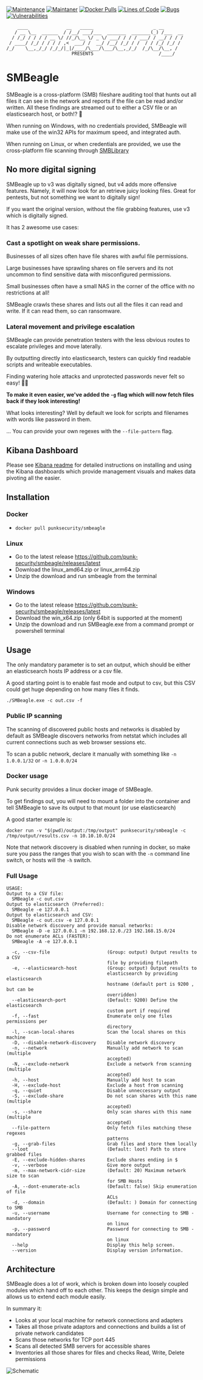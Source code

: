 [![Maintenance](https://img.shields.io/badge/Maintained%3F-yes-green.svg)](https://GitHub.com/punk-security/pwnspoof/graphs/commit-activity)
[![Maintaner](https://img.shields.io/badge/maintainer-PunkSecurity-blue)](https://www.punksecurity.co.uk)
[![Docker Pulls](https://img.shields.io/docker/pulls/punksecurity/smbeagle)](https://hub.docker.com/r/punksecurity/smbeagle)
[![Lines of Code](https://sonarcloud.io/api/project_badges/measure?project=punk-security_smbeagle&metric=ncloc)](https://sonarcloud.io/summary/new_code?id=punk-security_smbeagle)
[![Bugs](https://sonarcloud.io/api/project_badges/measure?project=punk-security_smbeagle&metric=bugs)](https://sonarcloud.io/summary/new_code?id=punk-security_smbeagle)
[![Vulnerabilities](https://sonarcloud.io/api/project_badges/measure?project=punk-security_smbeagle&metric=vulnerabilities)](https://sonarcloud.io/summary/new_code?id=punk-security_smbeagle)

```
    ____              __   _____                      _ __       
   / __ \__  ______  / /__/ ___/___  _______  _______(_) /___  __
  / /_/ / / / / __ \/ //_/\__ \/ _ \/ ___/ / / / ___/ / __/ / / /
 / ____/ /_/ / / / / ,<  ___/ /  __/ /__/ /_/ / /  / / /_/ /_/ / 
/_/    \__,_/_/ /_/_/|_|/____/\___/\___/\__,_/_/  /_/\__/\__, /  
                        PRESENTS                        /____/   
```                                                       
    
# SMBeagle

SMBeagle is a cross-platform (SMB) fileshare auditing tool that hunts out all files it can see in the network 
and reports if the file can be read and/or written.  All these findings are streamed out to either
a CSV file or an elasticsearch host, or both!?  🚀

When running on Windows, with no credentials provided, SMBeagle will make use of the win32 APIs for maximum speed, and integrated auth.

When running on Linux, or when credentials are provided, we use the cross-platform file scanning through [SMBLibrary](https://github.com/TalAloni/SMBLibrary)

## No more digital signing

SMBeagle up to v3 was digitally signed, but v4 adds more offensive features. Namely, it will now look for an retrieve juicy looking files. Great for pentests, but not something we want to digitally sign!

If you want the original version, without the file grabbing features, use v3 which is digitally signed.

It has 2 awesome use cases:

### Cast a spotlight on weak share permissions.
Businesses of all sizes often have file shares with awful file permissions.  

Large businesses have sprawling shares on file servers and its not uncommon to find sensitive data with misconfigured permissions. 

Small businesses often have a small NAS in the corner of the office with no restrictions at all!

SMBeagle crawls these shares and lists out all the files it can read and write.  If it can read them, so can ransomware. 
    
### Lateral movement and privilege escalation
SMBeagle can provide penetration testers with the less obvious routes to escalate privileges and move laterally.

By outputting directly into elasticsearch, testers can quickly find readable scripts and writeable executables.

Finding watering hole attacks and unprotected passwords never felt so easy! 🐱‍👤

**To make it even easier, we've added the ```-g``` flag which will now fetch files back if they look interesting!**

What looks interesting? Well by default we look for scripts and filenames with words like password in them.

... You can provide your own regexes with the ```--file-pattern``` flag.

## Kibana Dashboard
Please see [Kibana readme](Kibana/README.md) for detailed instructions on installing and using the Kibana dashboards which
provide management visuals and makes data pivoting all the easier.

## Installation

### Docker
* ```docker pull punksecurity/smbeagle```

### Linux
* Go to the latest release https://github.com/punk-security/smbeagle/releases/latest
* Download the linux_amd64.zip or linux_arm64.zip
* Unzip the download and run smbeagle from the terminal

### Windows
* Go to the latest release https://github.com/punk-security/smbeagle/releases/latest
* Download the win_x64.zip (only 64bit is supported at the moment)
* Unzip the download and run SMBeagle.exe from a command prompt or powershell terminal

## Usage

The only mandatory parameter is to set an output, which should be either an elasticsearch hosts IP address or a csv file.

A good starting point is to enable fast mode and output to csv, but this CSV could get huge depending on how many files it finds.

```
./SMBeagle.exe -c out.csv -f
```

### Public IP scanning

The scanning of discovered public hosts and networks is disabled by default as SMBeagle discovers networks from netstat which 
includes all current connections such as web browser sessions etc.

To scan a public network, declare it manually with something like `-n 1.0.0.1/32` or `-n 1.0.0.0/24`

### Docker usage
Punk security provides a linux docker image of SMBeagle.

To get findings out, you will need to mount a folder into the container and tell SMBeagle to save its output to that mount (or use elasticsearch)

A good starter example is:

`docker run -v "$(pwd)/output:/tmp/output" punksecurity/smbeagle -c /tmp/output/results.csv -n 10.10.10.0/24`

Note that network discovery is disabled when running in docker, so make sure you pass the ranges that
you wish to scan with the `-n` command line switch, or hosts will the `-h` switch.

### Full Usage

```
USAGE:
Output to a CSV file:
  SMBeagle -c out.csv
Output to elasticsearch (Preferred):
  SMBeagle -e 127.0.0.1
Output to elasticsearch and CSV:
  SMBeagle -c out.csv -e 127.0.0.1
Disable network discovery and provide manual networks:
  SMBeagle -D -e 127.0.0.1 -n 192.168.12.0./23 192.168.15.0/24
Do not enumerate ACLs (FASTER):
  SMBeagle -A -e 127.0.0.1

  -c, --csv-file                     (Group: output) Output results to a CSV
                                     file by providing filepath
  -e, --elasticsearch-host           (Group: output) Output results to
                                     elasticsearch by providing elasticsearch
                                     hostname (default port is 9200 , but can be
                                     overridden)
  --elasticsearch-port               (Default: 9200) Define the elasticsearch
                                     custom port if required
  -f, --fast                         Enumerate only one files permissions per
                                     directory
  -l, --scan-local-shares            Scan the local shares on this machine
  -D, --disable-network-discovery    Disable network discovery
  -n, --network                      Manually add network to scan (multiple
                                     accepted)
  -N, --exclude-network              Exclude a network from scanning (multiple
                                     accepted)
  -h, --host                         Manually add host to scan
  -H, --exclude-host                 Exclude a host from scanning
  -q, --quiet                        Disable unneccessary output
  -S, --exclude-share                Do not scan shares with this name (multiple
                                     accepted)
  -s, --share                        Only scan shares with this name (multiple
                                     accepted)
  --file-pattern                     Only fetch files matching these regexes
                                     patterns
  -g, --grab-files                   Grab files and store them locally
  --loot                             (Default: loot) Path to store grabbed files
  -E, --exclude-hidden-shares        Exclude shares ending in $
  -v, --verbose                      Give more output
  -m, --max-network-cidr-size        (Default: 20) Maximum network size to scan
                                     for SMB Hosts
  -A, --dont-enumerate-acls          (Default: false) Skip enumeration of file
                                     ACLs
  -d, --domain                       (Default: ) Domain for connecting to SMB
  -u, --username                     Username for connecting to SMB - mandatory
                                     on linux
  -p, --password                     Password for connecting to SMB - mandatory
                                     on linux
  --help                             Display this help screen.
  --version                          Display version information.

```

## Architecture

SMBeagle does a lot of work, which is broken down into loosely coupled modules which hand off to each other.
This keeps the design simple and allows us to extend each module easily.

In summary it:

* Looks at your local machine for network connections and adapters
* Takes all those private adaptors and connections and builds a list of private network candidates
* Scans those networks for TCP port 445
* Scans all detected SMB servers for accessible shares
* Inventories all those shares for files and checks Read, Write, Delete permissions

![Schematic](Docs/schematic.png)
